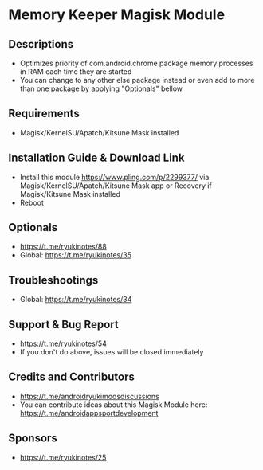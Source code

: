# Memory Keeper Magisk Module

## Descriptions
- Optimizes priority of com.android.chrome package memory processes in RAM each time they are started
- You can change to any other else package instead or even add to more than one package by applying "Optionals" bellow

## Requirements
- Magisk/KernelSU/Apatch/Kitsune Mask installed

## Installation Guide & Download Link
- Install this module https://www.pling.com/p/2299377/ via Magisk/KernelSU/Apatch/Kitsune Mask app or Recovery if Magisk/Kitsune Mask installed
- Reboot

## Optionals
- https://t.me/ryukinotes/88
- Global: https://t.me/ryukinotes/35

## Troubleshootings
- Global: https://t.me/ryukinotes/34

## Support & Bug Report
- https://t.me/ryukinotes/54
- If you don't do above, issues will be closed immediately

## Credits and Contributors
- https://t.me/androidryukimodsdiscussions
- You can contribute ideas about this Magisk Module here: https://t.me/androidappsportdevelopment

## Sponsors
- https://t.me/ryukinotes/25






